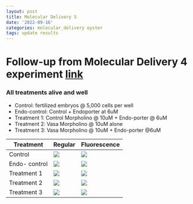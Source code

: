 ```yaml
---
layout: post
title: Molecular Delivery 5
date: '2022-09-16'
categories: molecular_delivery oyster
tags: update results
---
```


# Follow-up from Molecular Delivery 4 experiment [link](https://github.com/ocattau/notebook-2/blob/master/_posts/2022-09-09-MD4_endoporter3.md)
### All treatments alive and well 

- Control: fertilized embryos @ 5,000 cells per well
- Endo-control: Control + Endoporter at 6uM
- Treatment 1: Control Morpholino @ 10uM + Endo-porter @ 6uM 
- Treatment 2: Vasa Morpholino @ 10uM alone
- Treatment 3: Vasa Morpholino @ 10uM + Endo-porter @6uM


| Treatment | Regular | Fluorescence |
|---|---|---|
| Control | ![](https://raw.githubusercontent.com/ocattau/ocattau.github.io/master/assets/091522/control_x10.jpg)| ![](https://raw.githubusercontent.com/ocattau/ocattau.github.io/master/assets/091522/control_green_x10.jpg)|
| Endo- control| ![](https://raw.githubusercontent.com/ocattau/ocattau.github.io/master/assets/091522/endo_control_6uM_x10.jpg) | ![](https://raw.githubusercontent.com/ocattau/ocattau.github.io/master/assets/091522/endo_control_6uM_green_x10.jpg)|
| Treatment 1 | ![](https://raw.githubusercontent.com/ocattau/ocattau.github.io/master/assets/091522/stand_control_fluor_reg_10uM_6uM.jpg)| ![](https://raw.githubusercontent.comm/ocattau/ocattau.github.io/master/assets/091522/stand_control_fluor_green_10uM_6uM.jpg) |
| Treatment 2 | ![](https://raw.githubusercontent.com/ocattau/ocattau.github.io/master/assets/091522/VASA_control_10uM_reg_x10.jpg)| ![](https://raw.githubusercontent.com/ocattau/ocattau.github.io/master/assets/091522/VASA_control_10uM_green_x10.jpg)| 
|Treatment 3| ![](https://raw.githubusercontent.com/ocattau/ocattau.github.io/master/assets/091522/VASA_endo_10uM_6uM_reg_x10.jpg) |![](https://raw.githubusercontent.com/ocattau/ocattau.github.io/master/assets/091522/VASA_endo_10uM_6uM_green_x10.jpg)|

